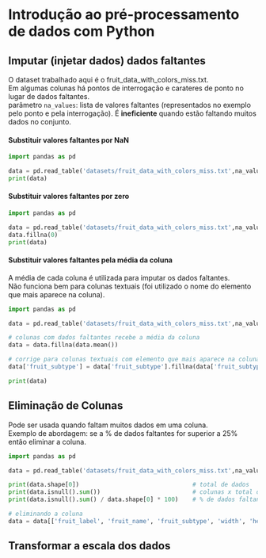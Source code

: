 # Introdução ao pré-processamento de dados com Python

## Imputar (injetar dados) dados faltantes

O dataset trabalhado aqui é o fruit_data_with_colors_miss.txt.  
Em algumas colunas há pontos de interrogação e carateres de ponto no lugar de dados faltantes.  
parâmetro ```na_values```: lista de valores faltantes (representados no exemplo pelo ponto e pela interrogação). 
É **ineficiente** quando estão faltando muitos dados no conjunto.   

#### Substituir valores faltantes por NaN

~~~python
import pandas as pd

data = pd.read_table('datasets/fruit_data_with_colors_miss.txt',na_values=['.', '?']) 
print(data)
~~~

#### Substituir valores faltantes por zero

~~~python
import pandas as pd

data = pd.read_table('datasets/fruit_data_with_colors_miss.txt',na_values=['.', '?']) 
data.fillna(0)
print(data)
~~~

#### Substituir valores faltantes pela média da coluna

A média de cada coluna é utilizada para imputar os dados faltantes.  
Não funciona bem para colunas textuais (foi utilizado o nome do elemento que mais aparece na coluna).  

~~~python
import pandas as pd

data = pd.read_table('datasets/fruit_data_with_colors_miss.txt',na_values=['.', '?']) 

# colunas com dados faltantes recebe a média da coluna
data = data.fillna(data.mean())

# corrige para colunas textuais com elemento que mais aparece na coluna
data['fruit_subtype'] = data['fruit_subtype'].fillna(data['fruit_subtype'].value_counts().argmax())

print(data)
~~~

## Eliminação de Colunas

Pode ser usada quando faltam muitos dados em uma coluna.  
Exemplo de abordagem: se a % de dados faltantes for superior a 25% então eliminar a coluna.  

~~~python
import pandas as pd

data = pd.read_table('datasets/fruit_data_with_colors_miss.txt',na_values=['.', '?']) 

print(data.shape[0])                                # total de dados
print(data.isnull().sum())                          # colunas x total de dados faltantes na coluna
print(data.isnull().sum() / data.shape[0] * 100)    # % de dados faltantes

# eliminando a coluna
data = data[['fruit_label', 'fruit_name', 'fruit_subtype', 'width', 'height', 'color_score']] # colunas que desejamos manter
~~~

## Transformar a escala dos dados

~~~python

~~~
